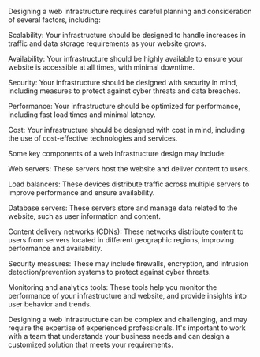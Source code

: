 Designing a web infrastructure requires careful planning and consideration of several factors, including:

Scalability: Your infrastructure should be designed to handle increases in traffic and data storage requirements as your website grows.

Availability: Your infrastructure should be highly available to ensure your website is accessible at all times, with minimal downtime.

Security: Your infrastructure should be designed with security in mind, including measures to protect against cyber threats and data breaches.

Performance: Your infrastructure should be optimized for performance, including fast load times and minimal latency.

Cost: Your infrastructure should be designed with cost in mind, including the use of cost-effective technologies and services.

Some key components of a web infrastructure design may include:

Web servers: These servers host the website and deliver content to users.

Load balancers: These devices distribute traffic across multiple servers to improve performance and ensure availability.

Database servers: These servers store and manage data related to the website, such as user information and content.

Content delivery networks (CDNs): These networks distribute content to users from servers located in different geographic regions, improving performance and availability.

Security measures: These may include firewalls, encryption, and intrusion detection/prevention systems to protect against cyber threats.

Monitoring and analytics tools: These tools help you monitor the performance of your infrastructure and website, and provide insights into user behavior and trends.

Designing a web infrastructure can be complex and challenging, and may require the expertise of experienced professionals. It's important to work with a team that understands your business needs and can design a customized solution that meets your requirements.
